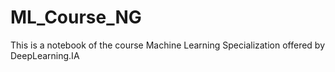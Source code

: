 # ML_Course_NG
This is a notebook of the course Machine Learning Specialization offered by DeepLearning.IA 
